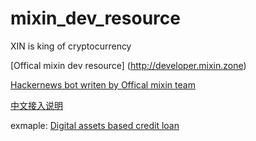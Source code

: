 # mixin_dev_resource
XIN is king of cryptocurrency

[Offical mixin dev resource] (http://developer.mixin.zone)

[Hackernews bot writen by Offical mixin team](https://github.com/crossle/hacker-news-mixin-bot)

[中文接入说明](https://github.com/myrual/mixin_dev_resource/blob/master/mixin_network_intro_for_dev.md)

exmaple: [Digital assets based credit loan](https://github.com/myrual/mixin_dev_resource/blob/master/example_read_asset.py)


